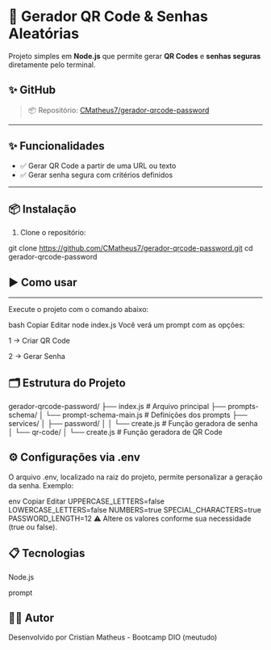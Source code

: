 # 🔐 Gerador QR Code & Senhas Aleatórias

Projeto simples em **Node.js** que permite gerar **QR Codes** e **senhas seguras** diretamente pelo terminal.

## ✨ GitHub

> 📦 Repositório: [CMatheus7/gerador-qrcode-password](https://github.com/CMatheus7/gerador-qrcode-password)

---

## ✨ Funcionalidades

- ✅ Gerar QR Code a partir de uma URL ou texto
- ✅ Gerar senha segura com critérios definidos

---

## 📦 Instalação

1. Clone o repositório:

git clone https://github.com/CMatheus7/gerador-qrcode-password.git
cd gerador-qrcode-password

## ▶️ Como usar

---

Execute o projeto com o comando abaixo:

bash
Copiar
Editar
node index.js
Você verá um prompt com as opções:

1 → Criar QR Code

2 → Gerar Senha

## 🗂 Estrutura do Projeto

gerador-qrcode-password/
├── index.js                        # Arquivo principal
├── prompts-schema/
│   └── prompt-schema-main.js      # Definições dos prompts
├── services/
│   ├── password/
│   │   └── create.js              # Função geradora de senha
│   └── qr-code/
│       └── create.js              # Função geradora de QR Code


## ⚙️ Configurações via .env

O arquivo .env, localizado na raiz do projeto, permite personalizar a geração da senha. Exemplo:

env
Copiar
Editar
UPPERCASE_LETTERS=false
LOWERCASE_LETTERS=false
NUMBERS=true
SPECIAL_CHARACTERS=true
PASSWORD_LENGTH=12
⚠️ Altere os valores conforme sua necessidade (true ou false).

## 📋 Tecnologias
Node.js

prompt

## 🧑‍💻 Autor
Desenvolvido por Cristian Matheus - Bootcamp DIO (meutudo)

